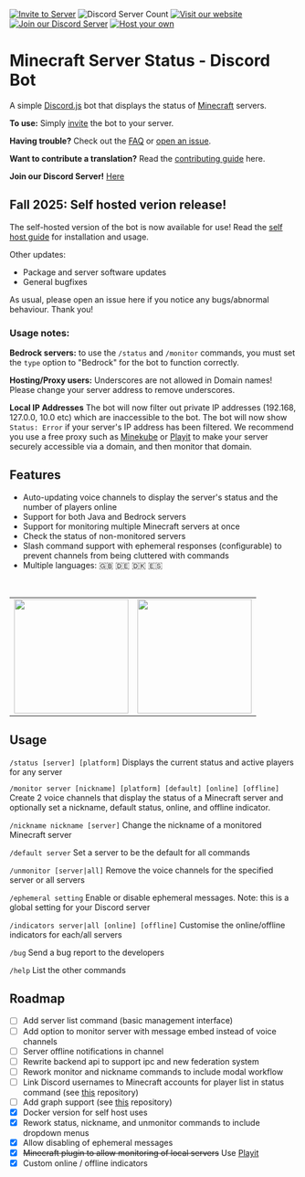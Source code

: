 [![Invite to Server](https://img.shields.io/static/v1?label=&message=Invite%20to%20Server&color=forestgreen)](https://discord.com/api/oauth2/authorize?client_id=788083161296273517&permissions=269485072&scope=bot%20applications.commands)
![Discord Server Count](https://img.shields.io/endpoint?url=https%3A%2F%2Fmcstatusbot-delegate-production.up.railway.app%2Fcount%2FgetFormatted)
[![Visit our website](https://img.shields.io/static/v1?label=&message=Website&color=purple)](https://mcstatusbot.com/)
[![Join our Discord Server](https://img.shields.io/static/v1?label=&message=Join%20Our%20Discord%20Server&color=blue)](https://discord.gg/FVuSmQx5tJ)
[![Host your own](https://img.shields.io/static/v1?label=&message=Host%20Your%20Own%20Instance&color=red)](https://github.com/RahulR100/mcstatusbot/blob/main/CONTRIBUTING.md)

# Minecraft Server Status - Discord Bot

A simple [Discord.js](https://www.npmjs.com/package/discord.js) bot that displays the status of [Minecraft](https://minecraft.gamepedia.com) servers.

**To use:** Simply [invite](https://discord.com/api/oauth2/authorize?client_id=788083161296273517&permissions=269485072&scope=bot%20applications.commands) the
bot to your server.

**Having trouble?** Check out the [FAQ](https://github.com/RahulR100/mcstatusbot/issues/154) or [open an issue](https://github.com/RahulR100/mcstatusbot/issues/new).

**Want to contribute a translation?** Read the [contributing guide](https://github.com/RahulR100/mcstatusbot/blob/main/CONTRIBUTING.md) here.

**Join our Discord Server!** [Here](https://discord.gg/FVuSmQx5tJ)

## Fall 2025: Self hosted verion release!

The self-hosted version of the bot is now available for use! Read the [self host guide](https://github.com/RahulR100/mcstatusbot/blob/main/CONTRIBUTING.md) for installation and usage.

Other updates:
- Package and server software updates
- General bugfixes

As usual, please open an issue here if you notice any bugs/abnormal behaviour. Thank you!

### Usage notes:

**Bedrock servers:** to use the `/status` and `/monitor` commands, you must set the `type` option to "Bedrock" for the bot to function correctly.

**Hosting/Proxy users:** Underscores are not allowed in Domain names! Please change your server address to remove underscores.

**Local IP Addresses** The bot will now filter out private IP addresses (192.168, 127.0.0, 10.0 etc) which are inaccessible to the bot. The bot will now show `Status: Error` if your server's IP address has been filtered. We recommend you use a free proxy such as [Minekube](https://connect.minekube.com/) or [Playit](https://playit.gg/) to make your server securely accessible via a domain, and then monitor that domain.

## Features

- Auto-updating voice channels to display the server's status and the number of players online
- Support for both Java and Bedrock servers
- Support for monitoring multiple Minecraft servers at once
- Check the status of non-monitored servers
- Slash command support with ephemeral responses (configurable) to prevent channels from being cluttered with commands
- Multiple languages: 🇬🇧 🇩🇪 🇩🇰 🇪🇸

<br>
<table style='border: none'>
<tr>
<td>
<img src="./assets/channels.png" height="200" />
</td>
<td>
<img src="./assets/status.png" height="200" />
</td>
</tr>
</table>

## Usage

`/status [server] [platform]` Displays the current status and active players for any server

`/monitor server [nickname] [platform] [default] [online] [offline]` Create 2 voice channels that display the status of a Minecraft server and optionally set a nickname, default status, online, and offline indicator.

`/nickname nickname [server]` Change the nickname of a monitored Minecraft server

`/default server` Set a server to be the default for all commands

`/unmonitor [server|all]` Remove the voice channels for the specified server or all servers

`/ephemeral setting` Enable or disable ephemeral messages. Note: this is a global setting for your Discord server

`/indicators server|all [online] [offline]` Customise the online/offline indicators for each/all servers

`/bug` Send a bug report to the developers

`/help` List the other commands

## Roadmap

- [ ] Add server list command (basic management interface)
- [ ] Add option to monitor server with message embed instead of voice channels
- [ ] Server offline notifications in channel
- [ ] Rewrite backend api to support ipc and new federation system
- [ ] Rework monitor and nickname commands to include modal workflow
- [ ] Link Discord usernames to Minecraft accounts for player list in status command (see [this](https://github.com/dommilosz/minecraft-auth) repository)
- [ ] Add graph support (see [this](https://github.com/cappig/MC-status-bot) repository)
- [x] Docker version for self host uses
- [x] Rework status, nickname, and unmonitor commands to include dropdown menus
- [x] Allow disabling of ephemeral messages
- [x] ~~Minecraft plugin to allow monitoring of local servers~~ Use [Playit](https://playit.gg/)
- [x] Custom online / offline indicators